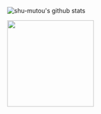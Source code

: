 ![shu-mutou's github stats](https://github-readme-stats.vercel.app/api?username=shu-mutou&count_private=true&show_icons=true)
<div style="display:inline">
<img src="https://shu.jp.net/img/github@shu-mutou.qr.png" height=200>
</div>
